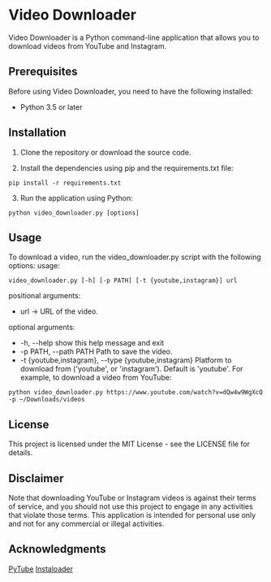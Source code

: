 # Video Downloader
Video Downloader is a Python command-line application that allows you to download videos from YouTube and Instagram.

## Prerequisites
Before using Video Downloader, you need to have the following installed:

* Python 3.5 or later

## Installation
1. Clone the repository or download the source code.

2. Install the dependencies using pip and the requirements.txt file:
  ```
  pip install -r requirements.txt
  ```

3. Run the application using Python:
  ```
  python video_downloader.py [options]
  ```

## Usage
To download a video, run the video_downloader.py script with the following options:
usage: 
```
video_downloader.py [-h] [-p PATH] [-t {youtube,instagram}] url
```

positional arguments:
  * url  -> URL of the video.

optional arguments:
  * -h, --help            show this help message and exit
  * -p PATH, --path PATH  Path to save the video.
  * -t {youtube,instagram}, --type {youtube,instagram}
                        Platform to download from ('youtube', or 'instagram').
                        Default is 'youtube'.
For example, to download a video from YouTube:
```
python video_downloader.py https://www.youtube.com/watch?v=dQw4w9WgXcQ -p ~/Downloads/videos
```

## License
This project is licensed under the MIT License - see the LICENSE file for details.

## Disclaimer
Note that downloading YouTube or Instagram videos is against their terms of service, 
and you should not use this project to engage in any activities that violate those terms. 
This application is intended for personal use only and not for any commercial or illegal activities.

## Acknowledgments
[PyTube](https://pytube.io/en/latest/)
[Instaloader](https://instaloader.github.io/)